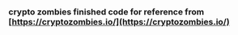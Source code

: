 ### crypto zombies finished code for reference from [https://cryptozombies.io/](https://cryptozombies.io/)
